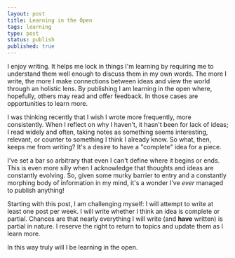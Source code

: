```yaml
---
layout: post
title: Learning in the Open
tags: learning
type: post
status: publish
published: true
---
```


I enjoy writing. It helps me lock in things I'm learning by requiring me to
understand them well enough to discuss them in my own words. The more I write,
the more I make connections between ideas and view the world through an holistic
lens. By publishing I am learning in the open where, hopefully, others may read
and offer feedback. In those cases are opportunities to learn more.

I was thinking recently that I wish I wrote more frequently, more consistently.
When I reflect on why I haven't, it hasn't been for lack of ideas; I read widely
and often, taking notes as something seems interesting, relevant, or counter to
something I think I already know. So what, then, keeps me from writing? It's a
desire to have a "complete" idea for a piece.

I've set a bar so arbitrary that even I can't define where it begins or ends.
This is even more silly when I acknowledge that thoughts and ideas are
constantly evolving. So, given some murky barrier to entry and a constantly
morphing body of information in my mind, it's a wonder I've _ever_ managed to
publish anything!

Starting with this post, I am challenging myself: I will attempt to write at
least one post per week. I will write whether I think an idea is complete or
partial. Chances are that nearly everything I will write (and **have** written)
is partial in nature. I reserve the right to return to topics and update them as
I learn more.

In this way truly will I be learning in the open.
